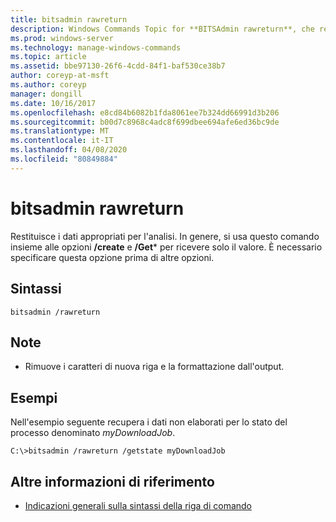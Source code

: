 ```yaml
---
title: bitsadmin rawreturn
description: Windows Commands Topic for **BITSAdmin rawreturn**, che restituisce i dati appropriati per l'analisi.
ms.prod: windows-server
ms.technology: manage-windows-commands
ms.topic: article
ms.assetid: bbe97130-26f6-4cdd-84f1-baf530ce38b7
author: coreyp-at-msft
ms.author: coreyp
manager: dongill
ms.date: 10/16/2017
ms.openlocfilehash: e8cd84b6082b1fda8061ee7b324dd66991d3b206
ms.sourcegitcommit: b00d7c8968c4adc8f699dbee694afe6ed36bc9de
ms.translationtype: MT
ms.contentlocale: it-IT
ms.lasthandoff: 04/08/2020
ms.locfileid: "80849884"
---
```

# <a name="bitsadmin-rawreturn"></a>bitsadmin rawreturn

Restituisce i dati appropriati per l'analisi. In genere, si usa questo comando insieme alle opzioni **/create** e **/Get*** per ricevere solo il valore. È necessario specificare questa opzione prima di altre opzioni.

## <a name="syntax"></a>Sintassi

```
bitsadmin /rawreturn
```

## <a name="remarks"></a>Note

- Rimuove i caratteri di nuova riga e la formattazione dall'output.

## <a name="examples"></a><a name=BKMK_examples></a>Esempi

Nell'esempio seguente recupera i dati non elaborati per lo stato del processo denominato *myDownloadJob*.

```
C:\>bitsadmin /rawreturn /getstate myDownloadJob
```

## <a name="additional-references"></a>Altre informazioni di riferimento

- [Indicazioni generali sulla sintassi della riga di comando](command-line-syntax-key.md)